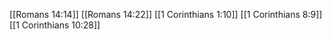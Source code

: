 [[Romans 14:14]]
[[Romans 14:22]]
[[1 Corinthians 1:10]]
[[1 Corinthians 8:9]]
[[1 Corinthians 10:28]]
